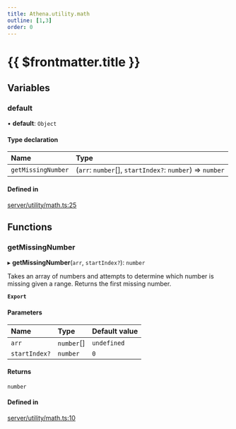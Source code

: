 ```yaml
---
title: Athena.utility.math
outline: [1,3]
order: 0
---
```


# {{ $frontmatter.title }}


## Variables

### default

• **default**: `Object`

#### Type declaration

| Name | Type |
| :------ | :------ |
| `getMissingNumber` | (`arr`: `number`[], `startIndex?`: `number`) => `number` |

#### Defined in

[server/utility/math.ts:25](https://github.com/Stuyk/altv-athena/blob/627294b/src/core/server/utility/math.ts#L25)

## Functions

### getMissingNumber

▸ **getMissingNumber**(`arr`, `startIndex?`): `number`

Takes an array of numbers and attempts to determine which number is missing given a range.
Returns the first missing number.

**`Export`**

#### Parameters

| Name | Type | Default value |
| :------ | :------ | :------ |
| `arr` | `number`[] | `undefined` |
| `startIndex?` | `number` | `0` |

#### Returns

`number`

#### Defined in

[server/utility/math.ts:10](https://github.com/Stuyk/altv-athena/blob/627294b/src/core/server/utility/math.ts#L10)
